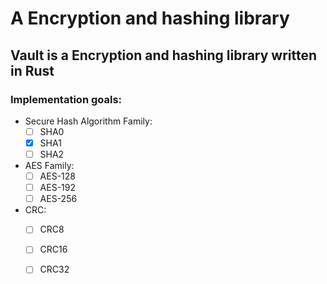 # A Encryption and hashing library

## Vault is a Encryption and hashing library written in Rust

### Implementation goals:

- Secure Hash Algorithm Family:
  - [ ] SHA0 
  - [x] SHA1 
  - [ ] SHA2 

- AES Family:
  - [ ] AES-128
  - [ ] AES-192
  - [ ] AES-256

- CRC:
  - [ ] CRC8
  - [ ] CRC16
  - [ ] CRC32

  